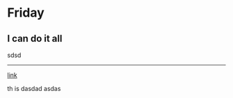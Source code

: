 # Friday
I can do it all
---------
sdsd

------

[link](https://media.cntraveller.com/photos/611bf0b8f6bd8f17556db5e4/1:1/w_2000,h_2000,c_limit/gettyimages-1146431497.jpg)

th is dasdad
asdas